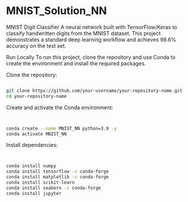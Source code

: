 # MNIST_Solution_NN
MNIST Digit Classifier
A neural network built with TensorFlow/Keras to classify handwritten digits from the MNIST dataset. This project demonstrates a standard deep learning workflow and achieves 98.6% accuracy on the test set.

Run Locally
To run this project, clone the repository and use Conda to create the environment and install the required packages.

Clone the repository:

```Bash

git clone https://github.com/your-username/your-repository-name.git
cd your-repository-name
```
Create and activate the Conda environment:

```Bash


conda create --name MNIST_NN python=3.9 -y
conda activate MNIST_NN
```
Install dependencies:

```Bash


conda install numpy
conda install tensorflow -c conda-forge
conda install matplotlib -c conda-forge
conda install scikit-learn
conda install seaborn -c conda-forge
conda install jupyter
```

